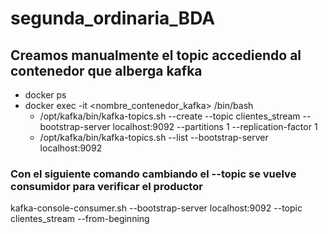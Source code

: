 # segunda_ordinaria_BDA

## Creamos manualmente el topic accediendo al contenedor que alberga kafka
- docker ps
- docker exec -it <nombre_contenedor_kafka> /bin/bash
  - /opt/kafka/bin/kafka-topics.sh --create --topic clientes_stream --bootstrap-server localhost:9092 --partitions 1 --replication-factor 1
  - /opt/kafka/bin/kafka-topics.sh --list --bootstrap-server localhost:9092


### Con el siguiente comando cambiando el --topic se vuelve consumidor para verificar el productor

kafka-console-consumer.sh --bootstrap-server localhost:9092 --topic clientes_stream --from-beginning
